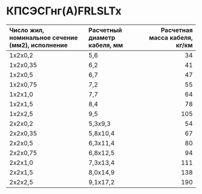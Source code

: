 # КПСЭСГнг(А)FRLSLTx

| Число жил, номинальное сечение (мм2), исполнение   | Расчетный диаметр кабеля, мм   |   Расчетная масса кабеля, кг/км |
|:---------------------------------------------------|:-------------------------------|--------------------------------:|
| 1х2х0,2                                            | 5,6                            |                              34 |
| 1х2х0,35                                           | 6,2                            |                              41 |
| 1х2х0,5                                            | 6,7                            |                              47 |
| 1х2х0,75                                           | 7,2                            |                              55 |
| 1х2х1,0                                            | 7,7                            |                              64 |
| 1х2х1,5                                            | 8,4                            |                              78 |
| 1х2х2,5                                            | 9,5                            |                             105 |
| 2х2х0,2                                            | 5,3х9,3                        |                              54 |
| 2х2х0,35                                           | 5,8х10,4                       |                              67 |
| 2х2х0,5                                            | 6,3х11,4                       |                              80 |
| 2х2х0,75                                           | 6,8х12,5                       |                              94 |
| 2х2х1,0                                            | 7,3х13,4                       |                             111 |
| 2х2х1,5                                            | 8,0х14,9                       |                             138 |
| 2х2х2,5                                            | 9,1х17,2                       |                             190 |